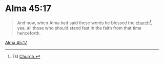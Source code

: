 # Alma 45:17

> And now, when Alma had said these words he blessed the <u>church</u>[^a], yea, all those who should stand fast in the faith from that time henceforth.

[Alma 45:17](https://www.churchofjesuschrist.org/study/scriptures/bofm/alma/45?lang=eng&id=p17#p17)


[^a]: TG [Church.](https://www.churchofjesuschrist.org/study/scriptures/tg/church?lang=eng)
